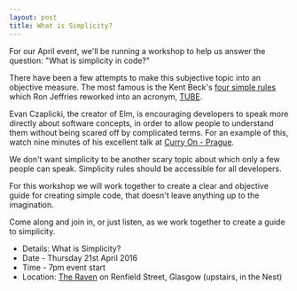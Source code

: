 ```yaml
---
layout: post
title: What is Simplicity?
---
```


For our April event, we'll be running a workshop to help us answer the question: "What is simplicity in code?"

There have been a few attempts to make this subjective topic into an objective measure. The most famous is the Kent Beck's [four simple rules](http://c2.com/cgi/wiki?XpSimplicityRules) which Ron Jeffries reworked into an acronym, [TUBE](http://www.extremeprogramming.org/rules/simple.html).

Evan Czaplicki, the creator of Elm, is encouraging developers to speak more directly about software concepts, in order to allow people to understand them without being scared off by complicated terms. For an example of this, watch nine minutes of his excellent talk at [Curry On - Prague](http://www.youtube.com/watch?v=oYk8CKH7OhE&t=20m50s).

We don't want simplicity to be another scary topic about which only a few people can speak. Simplicity rules should be accessible for all developers.

For this workshop we will work together to create a clear and objective guide for creating simple code, that doesn't leave anything up to the imagination.

Come along and join in, or just listen, as we work together to create a guide to simplicity.

* Details:  What is Simplicity?
* Date - Thursday 21st April 2016
* Time - 7pm event start
* Location: [The Raven](https://goo.gl/maps/vWn1J) on Renfield Street, Glasgow (upstairs, in the Nest)

